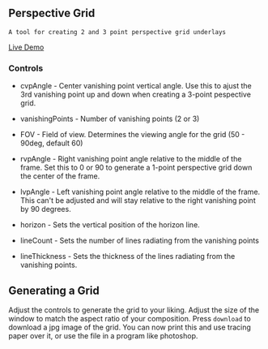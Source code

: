 ## Perspective Grid

    A tool for creating 2 and 3 point perspective grid underlays

[Live Demo](http://steveminor.net/perspective-grid)

### Controls

 * cvpAngle - Center vanishing point vertical angle. Use this to ajust the 3rd vanishing point up and down when creating a 3-point pespective grid. 

 * vanishingPoints - Number of vanishing points (2 or 3)

 * FOV - Field of view. Determines the viewing angle for the grid (50 - 90deg, default 60)

 * rvpAngle - Right vanishing point angle relative to the middle of the frame. Set this to 0 or 90 to generate a 1-point perspective grid down the center of the frame. 

 * lvpAngle - Left vanishing point angle relative to the middle of the frame. This can't be adjusted and will stay relative to the right vanishing point by 90 degrees. 

 * horizon - Sets the vertical position of the horizon line. 

 * lineCount - Sets the number of lines radiating from the vanishing points

 * lineThickness - Sets the thickness of the lines radiating from the vanishing points. 

 ## Generating a Grid

 Adjust the controls to generate the grid to your liking. Adjust the size of the window to match the aspect ratio of your composition. Press `download` to download a jpg image of the grid. You can now print this and use tracing paper over it, or use the file in a program like photoshop. 
